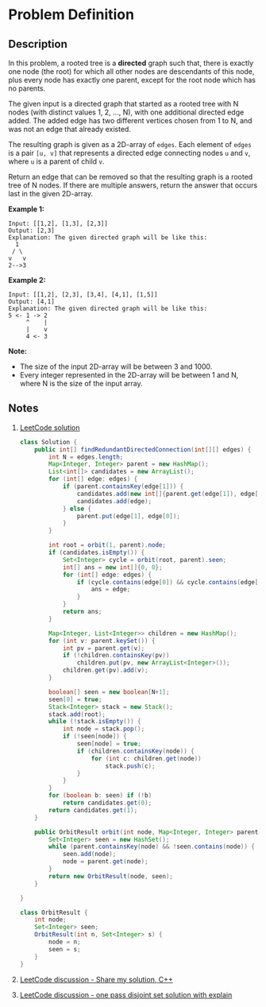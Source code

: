 # Problem Definition

## Description

In this problem, a rooted tree is a **directed** graph such that, there is exactly one node (the root) for which all other nodes are descendants of this node, plus every node has exactly one parent, except for the root node which has no parents.

The given input is a directed graph that started as a rooted tree with N nodes (with distinct values 1, 2, ..., N), with one additional directed edge added. The added edge has two different vertices chosen from 1 to N, and was not an edge that already existed.

The resulting graph is given as a 2D-array of `edges`. Each element of `edges` is a pair `[u, v]` that represents a directed edge connecting nodes `u` and `v`, where `u` is a parent of child `v`.

Return an edge that can be removed so that the resulting graph is a rooted tree of N nodes. If there are multiple answers, return the answer that occurs last in the given 2D-array.

**Example 1:**

```plaintext
Input: [[1,2], [1,3], [2,3]]
Output: [2,3]
Explanation: The given directed graph will be like this:
  1
 / \
v   v
2-->3
```

**Example 2:**

```plaintext
Input: [[1,2], [2,3], [3,4], [4,1], [1,5]]
Output: [4,1]
Explanation: The given directed graph will be like this:
5 <- 1 -> 2
     ^    |
     |    v
     4 <- 3
```

**Note:**

* The size of the input 2D-array will be between 3 and 1000.
* Every integer represented in the 2D-array will be between 1 and N, where N is the size of the input array.

## Notes

1. [LeetCode solution](https://leetcode.com/problems/redundant-connection-ii/solution/)

    ```java
    class Solution {
        public int[] findRedundantDirectedConnection(int[][] edges) {
            int N = edges.length;
            Map<Integer, Integer> parent = new HashMap();
            List<int[]> candidates = new ArrayList();
            for (int[] edge: edges) {
                if (parent.containsKey(edge[1])) {
                    candidates.add(new int[]{parent.get(edge[1]), edge[1]});
                    candidates.add(edge);
                } else {
                    parent.put(edge[1], edge[0]);
                }
            }

            int root = orbit(1, parent).node;
            if (candidates.isEmpty()) {
                Set<Integer> cycle = orbit(root, parent).seen;
                int[] ans = new int[]{0, 0};
                for (int[] edge: edges) {
                    if (cycle.contains(edge[0]) && cycle.contains(edge[1])) {
                        ans = edge;
                    }
                }
                return ans;
            }

            Map<Integer, List<Integer>> children = new HashMap();
            for (int v: parent.keySet()) {
                int pv = parent.get(v);
                if (!children.containsKey(pv))
                    children.put(pv, new ArrayList<Integer>());
                children.get(pv).add(v);
            }

            boolean[] seen = new boolean[N+1];
            seen[0] = true;
            Stack<Integer> stack = new Stack();
            stack.add(root);
            while (!stack.isEmpty()) {
                int node = stack.pop();
                if (!seen[node]) {
                    seen[node] = true;
                    if (children.containsKey(node)) {
                        for (int c: children.get(node))
                            stack.push(c);
                    }
                }
            }
            for (boolean b: seen) if (!b)
                return candidates.get(0);
            return candidates.get(1);
        }

        public OrbitResult orbit(int node, Map<Integer, Integer> parent) {
            Set<Integer> seen = new HashSet();
            while (parent.containsKey(node) && !seen.contains(node)) {
                seen.add(node);
                node = parent.get(node);
            }
            return new OrbitResult(node, seen);
        }

    }

    class OrbitResult {
        int node;
        Set<Integer> seen;
        OrbitResult(int n, Set<Integer> s) {
            node = n;
            seen = s;
        }
    }
    ```

1. [LeetCode discussion - Share my solution, C++](https://leetcode.com/problems/redundant-connection-ii/discuss/108073/share-my-solution-c)
1. [LeetCode discussion - one pass disjoint set solution with explain](https://leetcode.com/explore/interview/card/google/61/trees-and-graphs/366/discuss/108058/one-pass-disjoint-set-solution-with-explain)